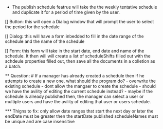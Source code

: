- The publish schedule featrue will take the the weekly tentative schedule and duplicate it for a period of time given by the user.

[] Button: this will open a Dialog window that will prompt the user to select the period for the schedule

[] Dialog: this will have a form inbedded to fill in the date range of the schedule and the name of the schedule

[] Form: this form will take in the start date, end date and name of the schedule. It then will will create a list of scheduleShifts filled out with the schdeule properties filled out, then save all the documents in a colletion as a batch.

\*\* Question: # If a manager has already created a schedule then if he attempts to create a new one, what should the program do? - overwrite the existing schedule - dont allow the mangaer to create the schedule - should we have the avility of editing the current schedule instead? - maybe if the schedule is already published then, the manager can select a user or multiple users and have the avility of editing that user or users schedule.

\*\*\* Thigns to fix:
only allow date ranges that start the next day or later
the endDate must be greater then the startDate
published scheduleNames must be unique and are case insensitive
